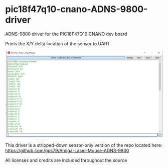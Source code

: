 # pic18f47q10-cnano-ADNS-9800-driver
ADNS-9800 driver for the PIC18F47Q10 CNANO dev board

Prints the X/Y delta location of the sensor to UART

<p align="center">
  <img src="/img/STDIO.PNG" width="500"/>
</p>

This driver is a stripped-down sensor-only version of the repo located here:
https://github.com/gps79/Amiga-Laser-Mouse-ADNS-9800

All licenses and credits are included throughout the source
